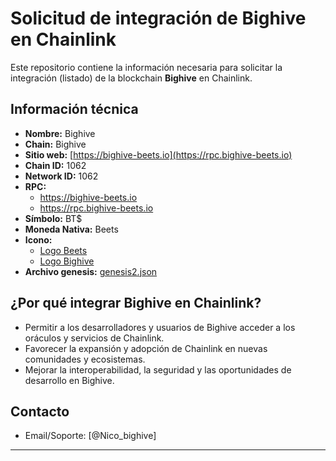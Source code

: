 # Solicitud de integración de Bighive en Chainlink

Este repositorio contiene la información necesaria para solicitar la integración (listado) de la blockchain **Bighive** en Chainlink.

## Información técnica

- **Nombre:** Bighive
- **Chain:** Bighive 
- **Sitio web:** [https://bighive-beets.io](https://rpc.bighive-beets.io)
- **Chain ID:** 1062
- **Network ID:** 1062
- **RPC:**  
  - https://bighive-beets.io  
  - https://rpc.bighive-beets.io
- **Símbolo:** BT$
- **Moneda Nativa:** Beets
- **Icono:**  
  - [Logo Beets](https://bafybeieufyaabon5kjiih2jhmfyb7jg5qqxtw5idtsdgd2dzfujesjlpxe.ipfs.dweb.link?filename=logo%20oficial%20Beets.jpg)
  - [Logo Bighive](https://bafybeigj4xkjzf3472c2brp72u5jbagzmrxgnfgilw7ilv7elmhop4liti.ipfs.dweb.link?filename=logo%20oficial%20Bighive.jpg)
- **Archivo genesis:** [genesis2.json](./1062.json)

## ¿Por qué integrar Bighive en Chainlink?

- Permitir a los desarrolladores y usuarios de Bighive acceder a los oráculos y servicios de Chainlink.
- Favorecer la expansión y adopción de Chainlink en nuevas comunidades y ecosistemas.
- Mejorar la interoperabilidad, la seguridad y las oportunidades de desarrollo en Bighive.

## Contacto

- Email/Soporte: [@Nico_bighive]

---


